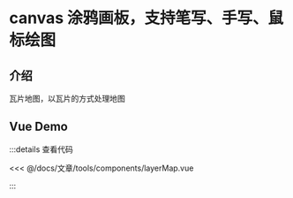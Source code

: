 <script setup lang="ts">
import layerMap from "./components/layerMap.vue"
</script>

# canvas 涂鸦画板，支持笔写、手写、鼠标绘图

## 介绍

瓦片地图，以瓦片的方式处理地图

## Vue Demo

<layerMap />

:::details 查看代码

<<< @/docs/文章/tools/components/layerMap.vue

:::
